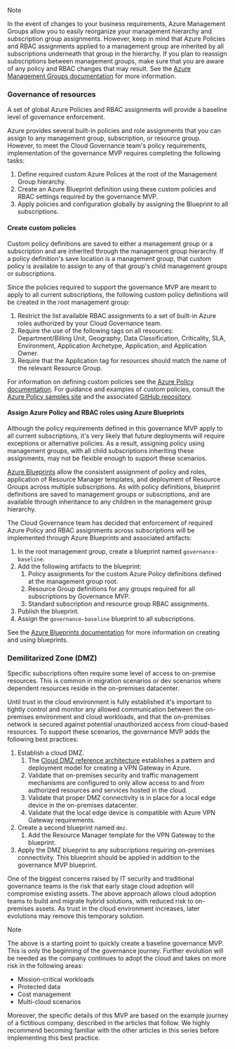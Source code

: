 <!-- TEMPLATE FILE - DO NOT ADD METADATA -->
<!-- markdownlint-disable MD002 MD041 -->
> [!NOTE]
>In the event of changes to your business requirements, Azure Management Groups allow you to easily reorganize your management hierarchy and subscription group assignments. However, keep in mind that Azure Policies and RBAC assignments applied to a management group are inherited by all subscriptions underneath that group in the hierarchy. If you plan to reassign subscriptions between management groups, make sure that you are aware of any policy and RBAC changes that may result. See the [Azure Management Groups documentation](/azure/governance/management-groups/) for more information.

### Governance of resources

A set of global Azure Policies and RBAC assignments will provide a baseline level of governance enforcement. 

Azure provides several built-in policies and role assignments that you can assign to any management group, subscription, or resource group. However, to meet the Cloud Governance team's policy requirements, implementation of the governance MVP requires completing the following tasks:

1. Define required custom Azure Polices at the root of the Management Group hierarchy.
2. Create an Azure Blueprint definition using these custom policies and RBAC settings required by the governance MVP.
3. Apply policies and configuration globally by assigning the Blueprint to all subscriptions.

#### Create custom policies

Custom policy definitions are saved to either a management group or a subscription and are inherited through the management group hierarchy. If a policy definition's save location is a management group, that custom policy is available to assign to any of that group's child management groups or subscriptions.

Since the policies required to support the governance MVP are meant to apply to all current subscriptions, the following custom policy definitions will be created in the root management group:

1. Restrict the list available RBAC assignments to a set of built-in Azure roles authorized by your Cloud Governance team.
2. Require the use of the following tags on all resources: Department/Billing Unit, Geography, Data Classification, Criticality, SLA, Environment, Application Archetype, Application, and Application Owner.
3. Require that the Application tag for resources should match the name of the relevant Resource Group.

For information on defining custom policies see the [Azure Policy documentation](/azure/governance/policy/tutorials/create-custom-policy-definition). For guidance and examples of custom policies, consult the [Azure Policy samples site](/azure/governance/policy/samples/) and the associated [GitHub repository](https://github.com/Azure/azure-policy).

#### Assign Azure Policy and RBAC roles using Azure Blueprints

Although the policy requirements defined in this governance MVP apply to all current subscriptions, it's very likely that future deployments will require exceptions or alternative policies. As a result, assigning policy using management groups, with all child subscriptions inheriting these assignments, may not be flexible enough to support these scenarios. 

[Azure Blueprints](/azure/governance/blueprints/overview) allow the consistent assignment of policy and roles, application of Resource Manager templates, and deployment of Resource Groups across multiple subscriptions. As with policy definitions, blueprint definitions are saved to management groups or subscriptions, and are available through inheritance to any children in the management group hierarchy.

The Cloud Governance team has decided that enforcement of required Azure Policy and RBAC assignments across subscriptions will be implemented through Azure Blueprints and associated artifacts:

1. In the root management group, create a blueprint named `governance-baseline`.
2. Add the following artifacts to the blueprint:
    1. Policy assignments for the custom Azure Policy definitions defined at the management group root.
    2. Resource Group definitions for any groups required for all subscriptions by Governance MVP.
    3. Standard subscription and resource group RBAC assignments.
3. Publish the blueprint.
4. Assign the `governance-baseline` blueprint to all subscriptions.

See the [Azure Blueprints documentation](/azure/governance/blueprints/overview) for more information on creating and using blueprints.

### Demilitarized Zone (DMZ)

Specific subscriptions often require some level of access to on-premise resources. This is common in migration scenarios or dev scenarios where dependent resources reside in the on-premises datacenter.  

Until trust in the cloud environment is fully established it's important to tightly control and monitor any allowed communication between the on-premises environment and cloud workloads, and that the on-premises network is secured against potential unauthorized access from cloud-based resources. To support these scenarios, the governance MVP adds the following best practices:

1. Establish a cloud DMZ.
    1. The [Cloud DMZ reference architecture](/azure/architecture/reference-architectures/dmz/secure-vnet-hybrid) establishes a pattern and deployment model for creating a VPN Gateway in Azure.
    2. Validate that on-premises security and traffic management mechanisms are configured to only allow access to and from authorized resources and services hosted in the cloud.
    3. Validate that proper DMZ connectivity is in place for a local edge device in the on-premises datacenter.
    4. Validate that the local edge device is compatible with Azure VPN Gateway requirements.
    <!-- 5. Once connection to the on-premisess VPN has been verified, capture the Resource Manager template created by that reference architecture. -->
1. Create a second blueprint named `dmz`.
    1. Add the Resource Manager template for the VPN Gateway to the blueprint.
1. Apply the DMZ blueprint to any subscriptions requiring on-premises connectivity. This blueprint should be applied in addition to the governance MVP blueprint.

One of the biggest concerns raised by IT security and traditional governance teams is the risk that early stage cloud adoption will compromise existing assets. The above approach allows cloud adoption teams to build and migrate hybrid solutions, with reduced risk to on-premises assets. As trust in the cloud environment increases, later evolutions may remove this temporary solution.

> [!NOTE]
> The above is a starting point to quickly create a baseline governance MVP. This is only the beginning of the governance journey. Further evolution will be needed as the company continues to adopt the cloud and takes on more risk in the following areas:
>
> - Mission-critical workloads
> - Protected data
> - Cost management
> - Multi-cloud scenarios
>
>Moreover, the specific details of this MVP are based on the example journey of a fictitious company, described in the articles that follow. We highly recommend becoming familiar with the other articles in this series before implementing this best practice.

